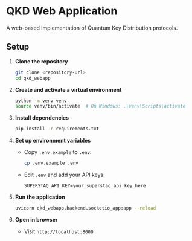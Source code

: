 # QKD Web Application

A web-based implementation of Quantum Key Distribution protocols.

## Setup

1. **Clone the repository**
   ```bash
   git clone <repository-url>
   cd qkd_webapp
   ```

2. **Create and activate a virtual environment**
   ```bash
   python -m venv venv
   source venv/bin/activate  # On Windows: .\venv\Scripts\activate
   ```

3. **Install dependencies**
   ```bash
   pip install -r requirements.txt
   ```

4. **Set up environment variables**
   - Copy `.env.example` to `.env`:
     ```bash
     cp .env.example .env
     ```
   - Edit `.env` and add your API keys:
     ```
     SUPERSTAQ_API_KEY=your_superstaq_api_key_here
     ```

5. **Run the application**
   ```bash
   uvicorn qkd_webapp.backend.socketio_app:app --reload
   ```

6. **Open in browser**
   - Visit `http://localhost:8000`

